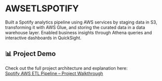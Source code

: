 # AWSETLSPOTIFY
Built a Spotify analytics pipeline using AWS services by staging data in S3, transforming it with AWS Glue, and storing the curated data in a data warehouse layer. Enabled business insights through Athena queries and interactive dashboards in QuickSight.

## 📊 Project Demo

Check out the full project architecture and explanation here:  
[Spotify AWS ETL Pipeline – Project Walkthrough](https://drive.google.com/file/d/1vxejLYnV-M0D0-K8r-ugLtei72byCjOi/view?usp=sharing)
